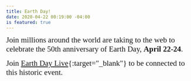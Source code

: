 ```yaml
---
title: Earth Day!
date: 2020-04-22 00:19:00 -04:00
is featured: true
---
```


<span style="font-family:Papyrus; font-size:1.5em;">Join millions around the world are taking to the web to celebrate the 50th anniversary of Earth Day, **April 22-24**.</span>

<span style="font-family:Papyrus; font-size:1.5em;">Join [Earth Day Live](https://www.earthdaylive2020.org/){:target="_blank"}  to be connected to this historic event.</span>
